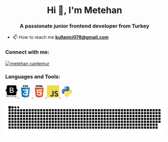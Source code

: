 <h1 align="center">Hi 👋, I'm Metehan</h1>
<h3 align="center">A passionate junior frontend developer from Turkey</h3>

- 📫 How to reach me **kullanici078@gmail.com**

<h3 align="left">Connect with me:</h3>
<p align="left">
<a href="https://linkedin.com/in/metehan cantemur" target="blank"><img align="center" src="https://raw.githubusercontent.com/rahuldkjain/github-profile-readme-generator/master/src/images/icons/Social/linked-in-alt.svg" alt="metehan cantemur" height="30" width="40" /></a>
</p>

<h3 align="left">Languages and Tools:</h3>
<p align="left"> <a href="https://getbootstrap.com" target="_blank" rel="noreferrer"> <img src="https://raw.githubusercontent.com/devicons/devicon/master/icons/bootstrap/bootstrap-plain-wordmark.svg" alt="bootstrap" width="40" height="40"/> </a> <a href="https://www.w3schools.com/css/" target="_blank" rel="noreferrer"> <img src="https://raw.githubusercontent.com/devicons/devicon/master/icons/css3/css3-original-wordmark.svg" alt="css3" width="40" height="40"/> </a> <a href="https://www.w3.org/html/" target="_blank" rel="noreferrer"> <img src="https://raw.githubusercontent.com/devicons/devicon/master/icons/html5/html5-original-wordmark.svg" alt="html5" width="40" height="40"/> </a> <a href="https://developer.mozilla.org/en-US/docs/Web/JavaScript" target="_blank" rel="noreferrer"> <img src="https://raw.githubusercontent.com/devicons/devicon/master/icons/javascript/javascript-original.svg" alt="javascript" width="40" height="40"/> </a> <a href="https://www.python.org" target="_blank" rel="noreferrer"> <img src="https://raw.githubusercontent.com/devicons/devicon/master/icons/python/python-original.svg" alt="python" width="40" height="40"/> </a> </p>

<picture>
  <source media="(prefers-color-scheme: dark)" srcset="https://raw.githubusercontent.com/MetehanCantemur/MetehanCantemur/output/github-contribution-grid-snake-dark.svg">
  <source media="(prefers-color-scheme: light)" srcset="https://raw.githubusercontent.com/MetehanCantemur/MetehanCantemur/output/github-contribution-grid-snake.svg">
  <img alt="github contribution grid snake animation" src="https://raw.githubusercontent.com/MetehanCantemur/MetehanCantemur/output/github-contribution-grid-snake.svg">
</picture>
